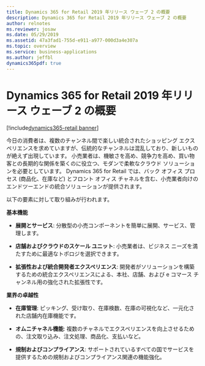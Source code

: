 ```yaml
---
title: Dynamics 365 for Retail 2019 年リリース ウェーブ 2 の概要
description: Dynamics 365 for Retail 2019 年リリース ウェーブ 2 の概要
author: relnotes
ms.reviewer: josaw
ms.date: 05/29/2019
ms.assetid: 47a3fad1-755d-e911-a977-000d3a4e307a
ms.topic: overview
ms.service: business-applications
ms.author: jeffbl
dynamics365pdf: true
---
```


# <a name="overview-of-dynamics-365-for-retail-2019-release-wave-2"></a>Dynamics 365 for Retail 2019 年リリース ウェーブ 2 の概要
[!include[dynamics365-retail banner](../includes/dynamics365-retail.md)]

今日の消費者は、複数のチャンネル間で楽しい統合されたショッピング エクスペリエンスを求めていますが、伝統的なチャンネルは混乱しており、新しいものが絶えず出現しています。 小売業者は、機敏さを高め、競争力を高め、買い物客との長期的な関係を築くのに役立つ、モダンで柔軟なクラウド ソリューションを必要としています。 Dynamics 365 for Retail では、バック オフィス プロセス (商品化、在庫など) とフロント オフィス チャネルを含む、小売業者向けのエンドツーエンドの統合ソリューションが提供されます。

以下の要素に対して取り組みが行われます。 

**基本機能**

- **展開とサービス**: 分散型の小売コンポーネントを簡単に展開、サービス、管理します。

- **店舗およびクラウドのスケール ユニット**: 小売業者は、ビジネス ニーズを満たすために最適なトポロジを選択できます。

- **拡張性および統合開発者エクスペリエンス**: 開発者がソリューションを構築するための統合エクスペリエンスによる、本社、店舗、および e コマース チャンネル用の強化された拡張性です。

**業界の卓越性**

- **在庫管理**: ピッキング、受け取り、在庫検数、在庫の可視化など、一元化された店舗内在庫機能です。

- **オムニチャネル機能**: 複数のチャネルでエクスペリエンスを向上させるための、注文取り込み、注文処理、商品化、支払いなど。

- **規制およびコンプライアンス**: サポートされているすべての国でサービスを提供するための規制およびコンプライアンス関連の機能強化。 
